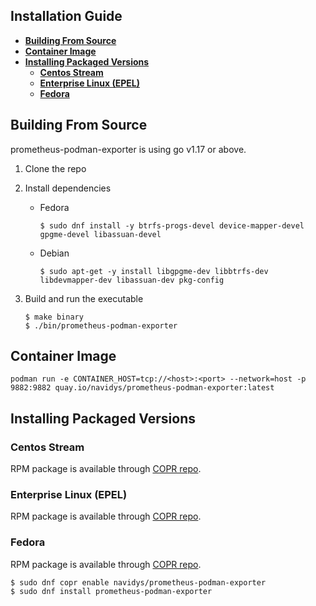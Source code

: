 ## Installation Guide

- [**Building From Source**](#building-from-source)
- [**Container Image**](#container-image)
- [**Installing Packaged Versions**](#installing-packaged-versions)
  - [**Centos Stream**](#centos-stream)
  - [**Enterprise Linux (EPEL)**](#enterprise-linux-epel)
  - [**Fedora**](#fedora)

## Building From Source

prometheus-podman-exporter is using go v1.17 or above.

1. Clone the repo
2. Install dependencies
    * Fedora

        ```shell
        $ sudo dnf install -y btrfs-progs-devel device-mapper-devel gpgme-devel libassuan-devel
        ```

    * Debian

        ```shell
        $ sudo apt-get -y install libgpgme-dev libbtrfs-dev libdevmapper-dev libassuan-dev pkg-config
        ```

2. Build and run the executable

    ```shell
    $ make binary
    $ ./bin/prometheus-podman-exporter
    ```
## Container Image

```shell
podman run -e CONTAINER_HOST=tcp://<host>:<port> --network=host -p 9882:9882 quay.io/navidys/prometheus-podman-exporter:latest
```

## Installing Packaged Versions

### Centos Stream

RPM package is available through [COPR repo](https://copr.fedorainfracloud.org/coprs/navidys/prometheus-podman-exporter/).

### Enterprise Linux (EPEL)

RPM package is available through [COPR repo](https://copr.fedorainfracloud.org/coprs/navidys/prometheus-podman-exporter/).

### Fedora

RPM package is available through [COPR repo](https://copr.fedorainfracloud.org/coprs/navidys/prometheus-podman-exporter/).

```
$ sudo dnf copr enable navidys/prometheus-podman-exporter
$ sudo dnf install prometheus-podman-exporter
```
